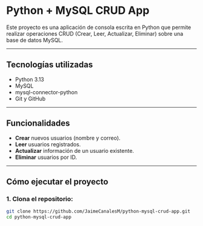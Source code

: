 # Python + MySQL CRUD App

Este proyecto es una aplicación de consola escrita en Python que permite realizar operaciones CRUD (Crear, Leer, Actualizar, Eliminar) sobre una base de datos MySQL.

---

## Tecnologías utilizadas

- Python 3.13
- MySQL
- mysql-connector-python
- Git y GitHub

---

## Funcionalidades

- **Crear** nuevos usuarios (nombre y correo).
- **Leer** usuarios registrados.
- **Actualizar** información de un usuario existente.
- **Eliminar** usuarios por ID.

---

## Cómo ejecutar el proyecto

### 1. Clona el repositorio:

```bash
git clone https://github.com/JaimeCanalesM/python-mysql-crud-app.git
cd python-mysql-crud-app

